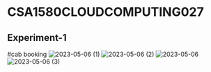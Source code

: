 # CSA1580CLOUDCOMPUTING027

## Experiment-1
#cab booking
![2023-05-06 (1)](https://user-images.githubusercontent.com/114465740/236596219-796ffb4a-c599-46a2-a8ae-fd2c40ac8da0.png)
![2023-05-06 (2)](https://user-images.githubusercontent.com/114465740/236596233-52ebf5fc-8a14-4843-a67d-137f4e0491cd.png)
![2023-05-06](https://user-images.githubusercontent.com/114465740/236596248-8297f040-5e96-42a5-8042-e97b0a20dc6f.png)
![2023-05-06 (3)](https://user-images.githubusercontent.com/114465740/236596261-ae5315b5-01db-40a8-9da0-860d51c893d6.png)
